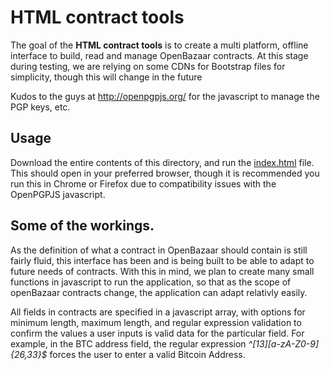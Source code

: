 # HTML contract tools

The goal of the **HTML contract tools** is to create a multi platform, offline interface to build, read and manage OpenBazaar contracts.  At this stage during testing, we are relying on some CDNs for Bootstrap files for simplicity, though this will change in the future

Kudos to the guys at http://openpgpjs.org/ for the javascript to manage the PGP keys, etc.

## Usage
Download the entire contents of this directory, and run the [index.html](index.html) file.  This should open in your preferred browser, though it is recommended you run this in Chrome or Firefox due to compatibility issues with the OpenPGPJS javascript.


## Some of the workings.

As the definition of what a contract in OpenBazaar should contain is still fairly fluid, this interface has been and is being built to be able to adapt to future needs of contracts.  With this in mind, we plan to create many small functions in javascript to run the application, so that as the scope of openBazaar contracts change, the application can adapt relativly easily.

All fields in contracts are specified in a javascript array, with options for minimum length, maximum length, and regular expression validation to confirm the values a user inputs is valid data for the particular field.  For example, in the BTC address field, the regular expression *^[13][a-zA-Z0-9]{26,33}$* forces the user to enter a valid Bitcoin Address.
